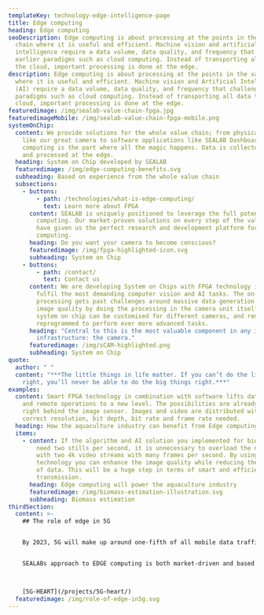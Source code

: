 ```yaml
---
templateKey: technology-edge-intelligence-page
title: Edge computing
heading: Edge computing
seoDescription: Edge computing is about processing at the points in the value
  chain where it is useful and efficient. Machine vision and artificial
  intelligence require a data volume, data quality, and frequency that challenge
  earlier paradigms such as cloud computing. Instead of transporting all data to
  the cloud, important processing is done at the edge.
description: Edge computing is about processing at the points in the value chain
  where it is useful and efficient. Machine vision and Artificial Intelligence
  (AI) require a data volume, data quality, and frequency that challenge earlier
  paradigms such as cloud computing. Instead of transporting all data to the
  cloud, important processing is done at the edge.
featuredimage: /img/sealab-value-chain-fpga.jpg
featuredimageMobile: /img/sealab-value-chain-fpga-mobile.png
systemOnChip:
  content: We provide solutions for the whole value chain; from physical devices
    like our great camera to software applications like SEALAB Dashboard. Edge
    computing is the part where all the magic happens. Data is collected locally
    and processed at the edge.
  heading: System on Chip developed by SEALAB
  featuredimage: /img/edge-computing-benefits.svg
  subheading: Based on experience from the whole value chain
  subsections:
    - buttons:
        - path: /technologies/what-is-edge-computing/
          text: Learn more about FPGA
      content: SEALAB is uniquely positioned to leverage the full potential of EDGE
        computing. Our market-proven solutions on every step of the value chain
        have given us the perfect research and development platform for EDGE
        computing.
      heading: Do you want your camera to become conscious?
      featuredimage: /img/fpga-highlighted-icon.svg
      subheading: System on Chip
    - buttons:
        - path: /contact/
          text: Contact us
      content: We are developing System on Chips with FPGA technology inside that
        fulfil the most demanding computer vision and AI tasks. The on-chip
        processing gets past challenges around massive data generation and poor
        image quality by doing the processing in the camera unit itself. Our
        system on chip can be customised for different cameras, and remotely
        reprogrammed to perform ever more advanced tasks.
      heading: "Central to this is the most valuable component in any imaging
        infrastructure: the camera."
      featuredimage: /img/sCAM-highlighted.png
      subheading: System on Chip
quote:
  author: " "
  content: "***The little things in life matter. If you can’t do the little things
    right, you’ll never be able to do the big things right.***"
examples:
  content: Smart FPGA technology in combination with software lifts data transfer
    and remote operations to a new level. The possibilities are already starting
    right behind the image sensor. Images and video are distributed with the
    correct resolution, bit depth, bit rate and frame rate needed.
  heading: How the aquaculture industry can benefit from Edge computing
  items:
    - content: If the algorithm and AI solution you implemented for biomass estimation
        need two stills per second, it is unnecessary to overload the network
        with two 4k video streams with many frames per second. By using FPGA
        technology you can enhance the image quality while reducing the amount
        of data. This will be a huge step in terms of smart and efficient data
        transmission.
      heading: Edge computing will power the aquaculture industry
      featuredimage: /img/biomass-estimation-illustration.svg
      subheading: Biomass estimation
thirdSection:
  content: >-
    ## The role of edge in 5G


    By 2023, 5G will make up around one-fifth of all mobile data traffic, where 25% of the use-cases will depend on edge computing capabilities. The majority of the new 5G revenue potential is expected to come from enterprise & IoT services, of which many will rely on edge computing. Therefore edge capabilities will be a fundamental technology as part of a 5G infrastructure for any service provider.


    SEALABs approach to EDGE computing is both market-driven and based on cutting edge research. Our participation in leading research consortiums on machine vision, AI and 5G technology has put us ahead of the curve, able to develop products with future proof capabilities.



    [5G-HEART](/projects/5G-heart/)
  featuredimage: /img/role-of-edge-in5g.svg
---
```

